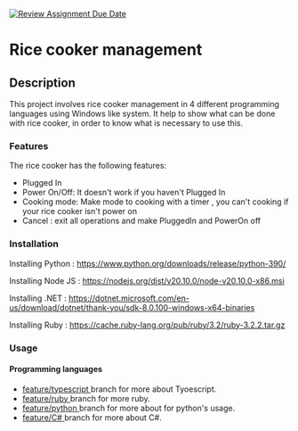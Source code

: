 [![Review Assignment Due Date](https://classroom.github.com/assets/deadline-readme-button-24ddc0f5d75046c5622901739e7c5dd533143b0c8e959d652212380cedb1ea36.svg)](https://classroom.github.com/a/__xb4cFP)

# Rice cooker management

## Description
This project involves rice cooker management in 4 different programming languages using Windows like system.
It help to show what can be done with rice cooker, in order to know what is necessary to use this.

### Features
The rice cooker has the following features:
* Plugged In
* Power On/Off: It doesn't work if you haven't Plugged In
* Cooking mode: Make mode to cooking with a timer , you can't cooking if your rice cooker isn't power on 
* Cancel : exit all operations and make PluggedIn and PowerOn off 

### Installation
Installing Python : 
https://www.python.org/downloads/release/python-390/

Installing Node JS : 
https://nodejs.org/dist/v20.10.0/node-v20.10.0-x86.msi

Installing .NET : 
https://dotnet.microsoft.com/en-us/download/dotnet/thank-you/sdk-8.0.100-windows-x64-binaries 

Installing Ruby : 
https://cache.ruby-lang.org/pub/ruby/3.2/ruby-3.2.2.tar.gz

### Usage

#### Programming languages

* [ feature/typescript ]( https://github.com/hei-school/cc-d4-rice-cooker-ci-Fanirykeziah/tree/feature/typescript ) branch for more about Tyoescript.
* [ feature/ruby ]( https://github.com/hei-school/cc-d4-rice-cooker-ci-Fanirykeziah/tree/feature/ruby ) branch for more ruby.
* [ feature/python ]( https://github.com/hei-school/cc-d4-rice-cooker-ci-Fanirykeziah/tree/feature/python ) branch for more  about for python's usage.
* [ feature/C# ]( https://github.com/hei-school/cc-d4-rice-cooker-ci-Fanirykeziah/tree/feature/C# ) branch for more about C#.
